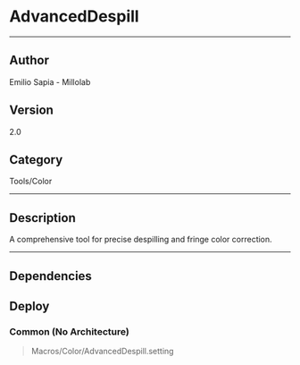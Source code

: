 # AdvancedDespill
___

## Author
Emilio Sapia - Millolab

## Version
2.0

## Category
Tools/Color

___

## Description
<p>A comprehensive tool for precise despilling and fringe color correction.</p>




___

## Dependencies

## Deploy

### Common (No Architecture)

> Macros/Color/AdvancedDespill.setting  
